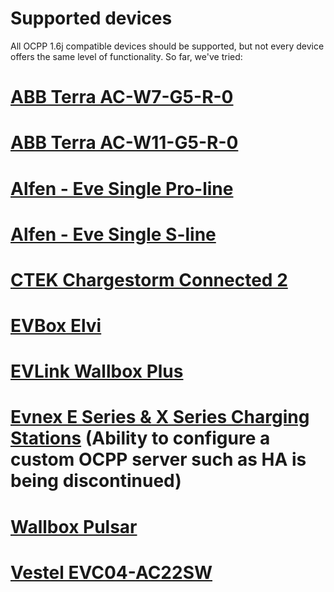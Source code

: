 Supported devices
=================

All OCPP 1.6j compatible devices should be supported, but not every device offers the same level of functionality. So far, we've tried:

# [ABB Terra AC-W7-G5-R-0](https://new.abb.com/products/6AGC082156/tac-w7-g5-r-0)
# [ABB Terra AC-W11-G5-R-0](https://new.abb.com/products/6AGC082156/tac-w11-g5-r-0)
# [Alfen - Eve Single Pro-line](https://alfen.com/en/ev-charge-points/alfen-product-range)
# [Alfen - Eve Single S-line](https://alfen.com/en/ev-charge-points/alfen-product-range)
# [CTEK Chargestorm Connected 2](https://www.ctek.com/uk/ev-charging/chargestorm%C2%AE-connected-2)
# [EVBox Elvi](https://evbox.com/en/products/home-chargers/elvi?language=en)
# [EVLink Wallbox Plus](https://www.se.com/ww/en/product/EVH3S22P0CK/evlink-wallbox-plus---t2-attached-cable---3-phase---32a-22kw/)
# [Evnex E Series & X Series Charging Stations](https://www.evnex.com/) (Ability to configure a custom OCPP server such as HA is being discontinued)
# [Wallbox Pulsar](https://wallbox.com/en_uk/wallbox-pulsar)
# [Vestel EVC04-AC22SW](https://www.vestel-echarger.com/EVC04_HomeSmart22kW.html)
